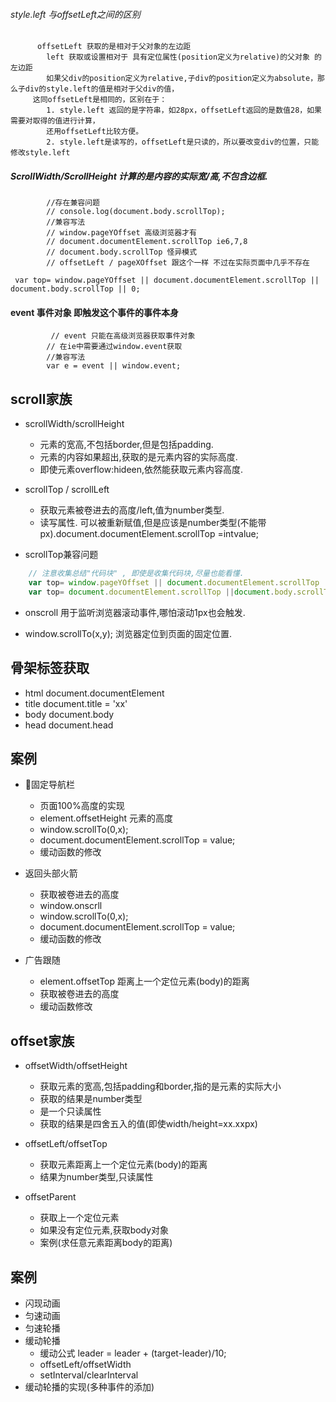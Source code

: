 ######     style.left 与offsetLeft之间的区别
          offsetLeft 获取的是相对于父对象的左边距
			left 获取或设置相对于 具有定位属性(position定义为relative)的父对象 的左边距
			如果父div的position定义为relative,子div的position定义为absolute，那么子div的style.left的值是相对于父div的值，
         这同offsetLeft是相同的，区别在于：
			1. style.left 返回的是字符串，如28px，offsetLeft返回的是数值28，如果需要对取得的值进行计算，
			还用offsetLeft比较方便。
			2. style.left是读写的，offsetLeft是只读的，所以要改变div的位置，只能修改style.left


#####       ScrollWidth/ScrollHeight  计算的是内容的实际宽/高,不包含边框.

            //存在兼容问题
			// console.log(document.body.scrollTop);
			//兼容写法
			// window.pageYOffset 高级浏览器才有
			// document.documentElement.scrollTop ie6,7,8 
			// document.body.scrollTop 怪异模式
			// offsetLeft / pageXOffset 跟这个一样 不过在实际页面中几乎不存在

     var top= window.pageYOffset || document.documentElement.scrollTop || document.body.scrollTop || 0;

####   event 事件对象 即触发这个事件的事件本身
             // event 只能在高级浏览器获取事件对象
			// 在ie中需要通过window.event获取
			//兼容写法
			var e = event || window.event;
## scroll家族

+ scrollWidth/scrollHeight
	- 元素的宽高,不包括border,但是包括padding.
	- 元素的内容如果超出,获取的是元素内容的实际高度.
	- 即使元素overflow:hideen,依然能获取元素内容高度.

+ scrollTop / scrollLeft
	- 获取元素被卷进去的高度/left,值为number类型.
	- 读写属性. 可以被重新赋值,但是应该是number类型(不能带px).document.documentElement.scrollTop =intvalue;


+ scrollTop兼容问题
```javascript
	// 注意收集总结"代码块" , 即使是收集代码块,尽量也能看懂.
	var top= window.pageYOffset || document.documentElement.scrollTop || document.body.scrollTop || 0;
	var top= document.documentElement.scrollTop ||document.body.scrollTop;

```
+ onscroll 用于监听浏览器滚动事件,哪怕滚动1px也会触发.

+ window.scrollTo(x,y); 浏览器定位到页面的固定位置.

## 骨架标签获取

+ html  document.documentElement
+ title document.title = 'xx'
+ body  document.body
+ head  document.head


## 案例
+ 固定导航栏  
	- 页面100%高度的实现
	- element.offsetHeight 元素的高度
	- window.scrollTo(0,x);
	- document.documentElement.scrollTop = value;
	- 缓动函数的修改

+ 返回头部火箭
	- 获取被卷进去的高度
	- window.onscrll
	- window.scrollTo(0,x);
	- document.documentElement.scrollTop = value;
	- 缓动函数的修改

+ 广告跟随
	- element.offsetTop 距离上一个定位元素(body)的距离
	- 获取被卷进去的高度
	- 缓动函数修改


## offset家族
+ offsetWidth/offsetHeight
	- 获取元素的宽高,包括padding和border,指的是元素的实际大小
	- 获取的结果是number类型
	- 是一个只读属性
	- 获取的结果是四舍五入的值(即使width/height=xx.xxpx)

+ offsetLeft/offsetTop
	- 获取元素距离上一个定位元素(body)的距离
	- 结果为number类型,只读属性

+ offsetParent
	- 获取上一个定位元素
	- 如果没有定位元素,获取body对象
	- 案例(求任意元素距离body的距离)

## 案例
+ 闪现动画
+ 匀速动画
+ 匀速轮播
+ 缓动轮播
	- 缓动公式  leader = leader + (target-leader)/10;
	- offsetLeft/offsetWidth
	- setInterval/clearInterval
+ 缓动轮播的实现(多种事件的添加)
	


